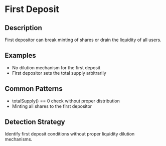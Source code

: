 # First Deposit

## Description
First depositor can break minting of shares or drain the liquidity of all users.

## Examples
- No dilution mechanism for the first deposit
- First depositor sets the total supply arbitrarily

## Common Patterns
- totalSupply() == 0 check without proper distribution
- Minting all shares to the first depositor

## Detection Strategy
Identify first deposit conditions without proper liquidity dilution mechanisms.
